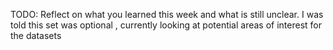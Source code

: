 TODO: Reflect on what you learned this week and what is still unclear.
I was told this set was optional , currently looking at potential areas of interest for the datasets 
